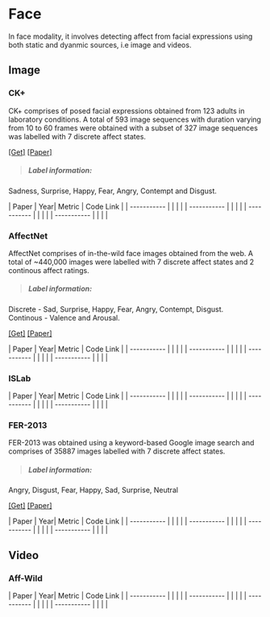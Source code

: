 # Face

In face modality, it involves detecting affect from facial expressions using both static and dyanmic sources, i.e image and videos.

## Image
### CK+
CK+ comprises of posed facial expressions obtained from 123 adults in laboratory conditions. A total of 593 image sequences with duration varying from 10 to 60 frames were obtained with a subset of 327 image sequences was labelled with 7 discrete affect states.

[\[Get\]](http://www.jeffcohn.net/wp-content/uploads/2020/10/2020.10.26_CK-AgreementForm.pdf100.pdf.pdf) [\[Paper\]](http://www.jeffcohn.net/wp-content/uploads/2020/02/CVPR2010_CK2.pdf.pdf)

> ##### Label information:
Sadness, Surprise, Happy, Fear, Angry, Contempt and Disgust.


| Paper | Year| Metric | Code Link |
| -----------  | | | |
| -----------  | | | |
| -----------  | | | |
| -----------  | | | |

### AffectNet

AffectNet comprises of in-the-wild face images obtained from the web. A total of \~440,000 images were labelled with 7 discrete affect states and 2 continous affect ratings.

> ##### Label information:
Discrete - Sad, Surprise, Happy, Fear, Angry, Contempt, Disgust. <br /> Continous - Valence and Arousal.

[\[Get\]](http://mohammadmahoor.com/affectnet/) [\[Paper\]](http://mohammadmahoor.com/wp-content/uploads/2017/08/AffectNet_oneColumn-2.pdf)

| Paper | Year| Metric | Code Link |
| -----------  | | | |
| -----------  | | | |
| -----------  | | | |
| -----------  | | | |

### ISLab

| Paper | Year| Metric | Code Link |
| -----------  | | | |
| -----------  | | | |
| -----------  | | | |
| -----------  | | | |

### FER-2013

FER-2013 was obtained using a keyword-based Google image search and comprises of 35887 images labelled with 7 discrete affect states.

> ##### Label information:
Angry, Disgust, Fear, Happy, Sad, Surprise, Neutral


[\[Get\]](https://www.kaggle.com/c/challenges-in-representation-learning-facial-expression-recognition-challenge/data) [\[Paper\]](https://arxiv.org/pdf/1307.0414)

| Paper | Year| Metric | Code Link |
| -----------  | | | |
| -----------  | | | |
| -----------  | | | |
| -----------  | | | |

## Video




### Aff-Wild

| Paper | Year| Metric | Code Link |
| -----------  | | | |
| -----------  | | | |
| -----------  | | | |
| -----------  | | | |


